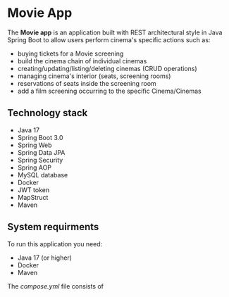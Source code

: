 # Movie App
The <b>Movie app</b> is an application built with REST architectural style in Java Spring Boot to allow users perform cinema's specific actions such as: 
* buying tickets for a Movie screening
* build the cinema chain of individual cinemas
* creating/updating/listing/deleting cinemas (CRUD operations)
* managing cinema's interior (seats, screening rooms)
* reservations of seats inside the screening room
* add a film screening occurring to the specific Cinema/Cinemas

## Technology stack
* Java 17
* Spring Boot 3.0
* Spring Web
* Spring Data JPA
* Spring Security
* Spring AOP
* MySQL database
* Docker
* JWT token
* MapStruct
* Maven

## System requirments
To run this application you need:
* Java 17 (or higher)
* Docker
* Maven

The <i>compose.yml</i> file consists of 
